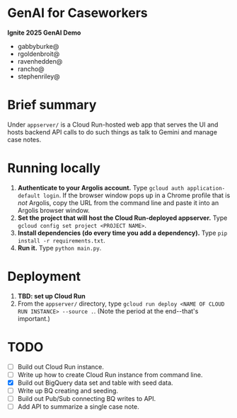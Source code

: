 # GenAI for Caseworkers

**Ignite 2025 GenAI Demo**

* gabbyburke@
* rgoldenbroit@
* ravenhedden@
* rancho@
* stephenriley@

# Brief summary

Under `appserver/` is a Cloud Run-hosted web app that serves the UI and hosts backend API calls to do such things as talk to Gemini and manage case notes.

# Running locally

1. **Authenticate to your Argolis account.** Type `gcloud auth application-default login`.  If the browser window pops up in a Chrome profile that is *not* Argolis, copy the URL from the command line and paste it into an Argolis browser window.
1. **Set the project that will host the Cloud Run-deployed appserver.** Type `gcloud config set project <PROJECT NAME>`.
1. **Install dependencies (do every time you add a dependency).**  Type `pip install -r requirements.txt`.
1. **Run it.** Type `python main.py`.

# Deployment

1. **TBD: set up Cloud Run**
1. From the `appserver/` directory, type `gcloud run deploy <NAME OF CLOUD RUN INSTANCE> --source .`. (Note the period at the end--that's important.)

# TODO

- [ ] Build out Cloud Run instance.
- [ ] Write up how to create Cloud Run instance from command line.
- [X] Build out BigQuery data set and table with seed data.
- [ ] Write up BQ creating and seeding.
- [ ] Build out Pub/Sub connecting BQ writes to API.
- [ ] Add API to summarize a single case note.
